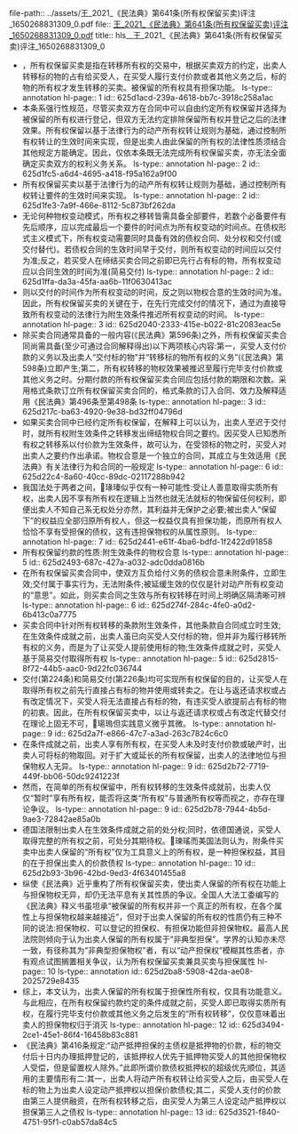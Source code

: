 file-path:: ../assets/王_2021_《民法典》第641条(所有权保留买卖)评注_1650268831309_0.pdf
file:: [王_2021_《民法典》第641条(所有权保留买卖)评注_1650268831309_0.pdf](../assets/王_2021_《民法典》第641条(所有权保留买卖)评注_1650268831309_0.pdf)
title:: hls__王_2021_《民法典》第641条(所有权保留买卖)评注_1650268831309_0

- ，所有权保留买卖是指在转移所有权的交易中，根据买卖双方的约定，出卖人转移标的物的占有给买受人，在买受人履行支付价款或者其他义务之后，标的物的所有权才发生转移的买卖。被保留的所有权具有担保功能。
  ls-type:: annotation
  hl-page:: 1
  id:: 625d1acd-239a-4618-bb7c-3918c258a1ac
- 本条系强行性规范，尽管买卖双方在合同中可以自由约定所有权保留并选择为被保留的所有权进行登记，但双方无法约定排除保留所有权并登记之后的法律效果。所有权保留以基于法律行为的动产所有权转让规则为基础，通过控制所有权转让的生效时间来实现，但是出卖人由此保留的所有权的法律性质须结合其他规定方能确定。因此，仅依本条既无法完成所有权保留买卖，亦无法全面确定买卖双方的权利义务关系。
  ls-type:: annotation
  hl-page:: 2
  id:: 625d1fc5-a6d4-4695-a418-f95a162a9f00
- 所有权保留买卖以基于法律行为的动产所有权转让规则为基础，通过控制所有权转让要件的生效时间来实现。
  ls-type:: annotation
  hl-page:: 2
  id:: 625d1fe3-7a9f-466e-8112-5c873bf262da
- 无论何种物权变动模式，所有权之移转皆需具备全部要件，若数个必备要件有先后顺序，应以完成最后一个要件的时间点为所有权变动的时间点。在债权形式主义模式下，所有权变动需要同时具备有效的债权合同、处分权和交付(或交付替代)。若债权合同的生效时间早于交付，则所有权变动的时间应以交付为准;反之，若买受人在缔结买卖合同之前即已先行占有标的物，所有权变动应以合同生效的时间为准(简易交付)
  ls-type:: annotation
  hl-page:: 2
  id:: 625d1ffa-da3a-45fa-aa6b-11f0630413ac
- 则以交付的时间作为所有权变动的时间，反之则以物权合意的生效时间为准。因此，所有权保留买卖的关键在于，在先行完成交付的情况下，通过为直接导致所有权变动的法律行为附生效条件推迟所有权变动的时间。
  ls-type:: annotation
  hl-page:: 3
  id:: 625d2040-2333-415e-b022-81c2083eac5e
- 除买卖合同通常具备的一般内容(《民法典》第596条)之外，所有权保留买卖合同尚需具备(至少可通过合同解释得出)以下两项核心内容:第一，买受人支付价款的义务以及出卖人“交付标的物”并“转移标的物所有权的义务”(《民法典》第598条)立即产生;第二，所有权转移的物权效果被推迟至履行完毕支付价款或其他义务之时。分期付款的所有权保留买卖合同应包括付款的期限和次数。采用格式条款订立所有权保留买卖合同的，格式条款的订入合同、效力及解释适用《民法典》第496条至第498条
  ls-type:: annotation
  hl-page:: 3
  id:: 625d217c-ba63-4920-9e38-bd32ff04796d
- 如果买卖合同中已经约定所有权保留，在解释上可以认为，出卖人至迟于交付时，就所有权附生效条件之转移发出缔结物权合同之要约。因买受人已知悉所有权之转移系以付价款为生效条件，故可认为，在受领标的物之时，买受人对出卖人之要约作出承诺。物权合意是一个独立的合同，其成立与生效适用《民法典》有关法律行为和合同的一般规定
  ls-type:: annotation
  hl-page:: 6
  id:: 625d22c4-8a60-40cc-89dc-02117288b942
- 我国法处于两者之间，瑑瑧似乎仅有一种可能性:受让人善意取得实质所有权，出卖人因不享有所有权在逻辑上当然也就无法就标的物保留任何权利，即便出卖人不知自己系无权处分亦然，其利益并无保护之必要;被出卖人“保留下”的权益应全部归原所有权人，但这一权益仅具有担保功能，而原所有权人恰恰不享有受担保的债权，这有违担保物权的从属性原则。
  ls-type:: annotation
  hl-page:: 7
  id:: 625d2441-e61f-4ba6-bdfd-1f2422d91858
- 所有权保留约款的性质:附生效条件的物权合意
  ls-type:: annotation
  hl-page:: 5
  id:: 625d2493-687c-427a-a032-adc0dda0816b
- 在所有权保留买卖合同中，使双方互负给付义务的债权合意未附条件，立即生效;交付属于事实行为，无法附条件;被延缓生效的仅仅是针对动产所有权变动的“意思”。如此，则买卖合同之生效与所有权转移在时间上明确区隔清晰可辨
  ls-type:: annotation
  hl-page:: 6
  id:: 625d274f-284c-4fe0-a0d2-6b413c0a7775
- 买卖合同中针对所有权转移的条款附生效条件，其他条款自合同成立时生效;在生效条件成就之前，出卖人虽已向买受人交付标的物，但并非为履行移转所有权的义务，而是为了让买受人提前使用标的物;生效条件成就之时，买受人基于简易交付取得所有权
  ls-type:: annotation
  hl-page:: 5
  id:: 625d2815-8f72-44b5-aac0-9d22fc036744
- 交付(第224条)和简易交付(第226条)均可实现所有权保留的目的，让买受人在取得所有权之前先行直接占有标的物并使用或转卖之。在让与返还请求权或占有改定情况下，买受人将无法直接占有标的物，有违买受人欲提前占有标的物的初衷。因此，在所有权保留买卖中，以让与返还请求权或占有改定代替交付在理论上固无不可，瑒瑦但实践意义微乎其微。
  ls-type:: annotation
  hl-page:: 9
  id:: 625d2a7f-e866-47c7-a3ad-263c7824c6c0
- 在条件成就之前，出卖人享有所有权，在买受人未及时支付价款或破产时，出卖人可将标的物取回。对于扩大或延长的所有权保留，出卖人的法律地位与担保物权人无异。
  ls-type:: annotation
  hl-page:: 9
  id:: 625d2b72-7719-449f-bb06-50dc9241223f
- 然而，在简单的所有权保留中，所有权转移的生效条件成就前，出卖人仅仅“暂时”享有所有权，能否将这类“所有权”与普通所有权等而视之，亦存在理论争议。
  ls-type:: annotation
  hl-page:: 9
  id:: 625d2b78-7944-4b5d-9ae3-72842ae85a0b
- 德国法限制出卖人在生效条件成就之前的处分权;同时，依德国通说，买受人取得完整的所有权之前，可处分其期待权。瑓瑤而美国法则认为，附条件买卖中出卖人保留的“所有权”仅为工具意义上的所有权，是一种担保权益，其目的在于担保出卖人的价款债权
  ls-type:: annotation
  hl-page:: 10
  id:: 625d2b93-3b96-42bd-9ed3-4f63401455a8
- 纵使《民法典》近乎重构了所有权保留买卖，使出卖人保留的所有权在功能上与担保物权无异，却仍无法平息有关其性质的争议。全国人大法工委编写的《民法典》释义书虽坦承“被保留的所有权并非一个真正的所有权，在各个属性上与担保物权越来越接近”，但对于出卖人保留的所有权的性质仍有三种不同的说法:担保物权、可以登记的担保权、有担保功能但非担保物权。最高人民法院则倾向于认为出卖人保留的所有权属于“非典型担保”。学界的认知亦未尽一致，有径称其为“非典型担保物权”者，有以“动产担保权”模糊其性质者，亦有观点试图搁置相关争议，认为所有权保留买卖兼具买卖与担保属性
  hl-page:: 10
  ls-type:: annotation
  id:: 625d2ba8-5908-42da-ae08-2025729e8435
- 综上，本文认为，出卖人保留的所有权属于担保性所有权，仅具有功能意义。与此相应，在所有权保留约款约定的条件成就之前，买受人即已取得实质所有权，在履行完毕支付价款或其他义务之后发生的“所有权转移”，仅仅意味着出卖人的担保物权归于消灭
  ls-type:: annotation
  hl-page:: 12
  id:: 625d3494-2ce1-45e1-86f4-16458b83c881
- 《民法典》第416条规定:“动产抵押担保的主债权是抵押物的价款，标的物交付后十日内办理抵押登记的，该抵押权人优先于抵押物买受人的其他担保物权人受偿，但是留置权人除外。”此即所谓价款债权抵押权的超级优先顺位，其适用的主要情形有二:其一，出卖人将动产所有权转让给买受人之后，由买受人在标的物上为出卖人设定动产抵押权以担保价款债权;其二，买受人支付的价款由第三人提供融资，在所有权转移之后，由买受人为第三人设定动产抵押权以担保第三人之债权
  ls-type:: annotation
  hl-page:: 13
  id:: 625d3521-f840-4751-95f1-c0ab57da84c5